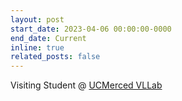 ```yaml
---
layout: post
start_date: 2023-04-06 00:00:00-0000
end_date: Current
inline: true
related_posts: false
---
```


Visiting Student @ [UCMerced VLLab](http://vllab.ucmerced.edu/)
